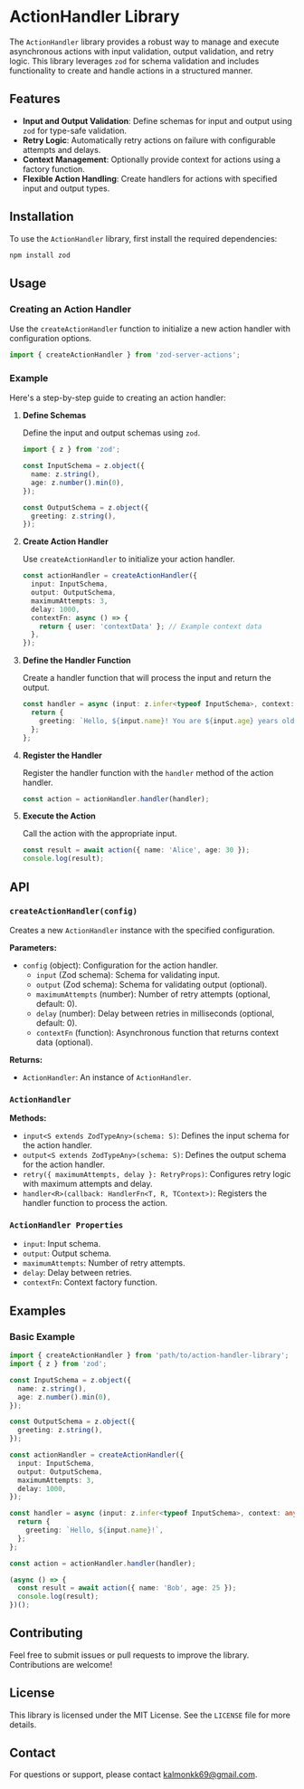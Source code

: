 # ActionHandler Library

The `ActionHandler` library provides a robust way to manage and execute asynchronous actions with input validation, output validation, and retry logic. This library leverages `zod` for schema validation and includes functionality to create and handle actions in a structured manner.

## Features

- **Input and Output Validation**: Define schemas for input and output using `zod` for type-safe validation.
- **Retry Logic**: Automatically retry actions on failure with configurable attempts and delays.
- **Context Management**: Optionally provide context for actions using a factory function.
- **Flexible Action Handling**: Create handlers for actions with specified input and output types.

## Installation

To use the `ActionHandler` library, first install the required dependencies:

```bash
npm install zod
```

## Usage

### Creating an Action Handler

Use the `createActionHandler` function to initialize a new action handler with configuration options.

```typescript
import { createActionHandler } from 'zod-server-actions';
```

### Example

Here's a step-by-step guide to creating an action handler:

1. **Define Schemas**

   Define the input and output schemas using `zod`.

   ```typescript
   import { z } from 'zod';

   const InputSchema = z.object({
     name: z.string(),
     age: z.number().min(0),
   });

   const OutputSchema = z.object({
     greeting: z.string(),
   });
   ```

2. **Create Action Handler**

   Use `createActionHandler` to initialize your action handler.

   ```typescript
   const actionHandler = createActionHandler({
     input: InputSchema,
     output: OutputSchema,
     maximumAttempts: 3,
     delay: 1000,
     contextFn: async () => {
       return { user: 'contextData' }; // Example context data
     },
   });
   ```

3. **Define the Handler Function**

   Create a handler function that will process the input and return the output.

   ```typescript
   const handler = async (input: z.infer<typeof InputSchema>, context: any) => {
     return {
       greeting: `Hello, ${input.name}! You are ${input.age} years old.`,
     };
   };
   ```

4. **Register the Handler**

   Register the handler function with the `handler` method of the action handler.

   ```typescript
   const action = actionHandler.handler(handler);
   ```

5. **Execute the Action**

   Call the action with the appropriate input.

   ```typescript
   const result = await action({ name: 'Alice', age: 30 });
   console.log(result);
   ```

## API

### `createActionHandler(config)`

Creates a new `ActionHandler` instance with the specified configuration.

**Parameters:**

- `config` (object): Configuration for the action handler.
  - `input` (Zod schema): Schema for validating input.
  - `output` (Zod schema): Schema for validating output (optional).
  - `maximumAttempts` (number): Number of retry attempts (optional, default: 0).
  - `delay` (number): Delay between retries in milliseconds (optional, default: 0).
  - `contextFn` (function): Asynchronous function that returns context data (optional).

**Returns:**

- `ActionHandler`: An instance of `ActionHandler`.

### `ActionHandler`

**Methods:**

- `input<S extends ZodTypeAny>(schema: S)`: Defines the input schema for the action handler.
- `output<S extends ZodTypeAny>(schema: S)`: Defines the output schema for the action handler.
- `retry({ maximumAttempts, delay }: RetryProps)`: Configures retry logic with maximum attempts and delay.
- `handler<R>(callback: HandlerFn<T, R, TContext>)`: Registers the handler function to process the action.

### `ActionHandler Properties`

- `input`: Input schema.
- `output`: Output schema.
- `maximumAttempts`: Number of retry attempts.
- `delay`: Delay between retries.
- `contextFn`: Context factory function.

## Examples

### Basic Example

```typescript
import { createActionHandler } from 'path/to/action-handler-library';
import { z } from 'zod';

const InputSchema = z.object({
  name: z.string(),
  age: z.number().min(0),
});

const OutputSchema = z.object({
  greeting: z.string(),
});

const actionHandler = createActionHandler({
  input: InputSchema,
  output: OutputSchema,
  maximumAttempts: 3,
  delay: 1000,
});

const handler = async (input: z.infer<typeof InputSchema>, context: any) => {
  return {
    greeting: `Hello, ${input.name}!`,
  };
};

const action = actionHandler.handler(handler);

(async () => {
  const result = await action({ name: 'Bob', age: 25 });
  console.log(result);
})();
```

## Contributing

Feel free to submit issues or pull requests to improve the library. Contributions are welcome!

## License

This library is licensed under the MIT License. See the `LICENSE` file for more details.

## Contact

For questions or support, please contact kalmonkk69@gmail.com.
